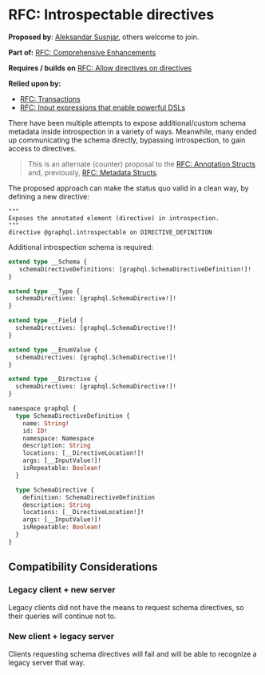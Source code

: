 # RFC: Introspectable directives

**Proposed by**: [Aleksandar Susnjar](https://github.com/aleksandarsusnjar), others welcome to join.

**Part of:** [RFC: Comprehensive Enhancements](ComprehensiveEnhacement.md)

**Requires / builds on** [RFC: Allow directives on directives](DirectivesOnDirectives.md)

**Relied upon by:**
- [RFC: Transactions](Transactions.md)
- [RFC: Input expressions that enable powerful DSLs](InputExpressions.md)


There have been multiple attempts to expose additional/custom schema metadata inside introspection in a variety of ways. Meanwhile, many ended up communicating the schema directly, bypassing introspection, to gain access to directives.

> This is an alternate (counter) proposal to the [RFC: Annotation Structs](AnnotationStructs.md) and, previously, [RFC: Metadata Structs](MetadataStructs.md).

The proposed approach can make the status quo valid in a clean way, by defining a new directive:

```
"""
Exposes the annotated element (directive) in introspection.
"""
directive @graphql.introspectable on DIRECTIVE_DEFINITION
``` 

Additional introspection schema is required:

```GraphQL
extend type __Schema {
   schemaDirectiveDefinitions: [graphql.SchemaDirectiveDefinition!]!
}

extend type __Type {
  schemaDirectives: [graphql.SchemaDirective!]!
}

extend type __Field {
  schemaDirectives: [graphql.SchemaDirective!]!
}

extend type __EnumValue {
  schemaDirectives: [graphql.SchemaDirective!]!
}

extend type __Directive {
  schemaDirectives: [graphql.SchemaDirective!]!
}

namespace graphql {
  type SchemaDirectiveDefinition {
    name: String!
    id: ID!
    namespace: Namespace
    description: String
    locations: [__DirectiveLocation!]!
    args: [__InputValue!]!
    isRepeatable: Boolean!
  }

  type SchemaDirective {    
    definition: SchemaDirectiveDefinition
    description: String
    locations: [__DirectiveLocation!]!
    args: [__InputValue!]!
    isRepeatable: Boolean!
  }
}
```

## Compatibility Considerations

### Legacy client + new server

Legacy clients did not have the means to request schema directives, so their queries will continue not to.

### New client + legacy server

Clients requesting schema directives will fail and will be able to recognize a legacy server that way.
